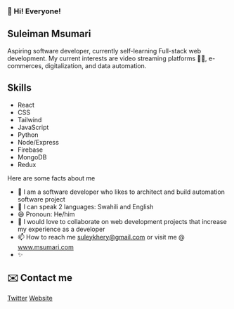 ### 👋 Hi! Everyone!

## Suleiman Msumari

Aspiring software developer, currently self-learning Full-stack web development. My current interests are video streaming platforms 👩‍💻, e-commerces, digitalization, and data automation.

## Skills

- React
- CSS
- Tailwind
- JavaScript
- Python
- Node/Express
- Firebase
- MongoDB
- Redux

Here are some facts about me

- 👀 I am a software developer who likes to architect and build automation software project
- 🌱 I can speak 2 languages: Swahili and English
- 😄 Pronoun: He/him
- 💞️ I would love to collaborate on web development projects that increase my experience as a developer
- 📫 How to reach me suleykhery@gmail.com or visit me @ www.msumari.com
- ✨

## ✉️ Contact me

[Twitter](https://twitter.com/KherySuleiman)
[Website](https://www.msumari.com)
